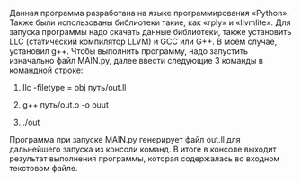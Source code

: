 Данная программа разработана на языке программирования «Python». Также были использованы библиотеки такие, как «rply»  и «llvmlite». 
Для запуска программы надо скачать данные библиотеки, также установить LLC (статический компилятор LLVM) и GCC или G++. 
В моём случае, установил g++. 
Чтобы выполнить программу, надо запустить изначально файл MAIN.py, далее ввести следующие 3 команды в командной строке:
1) llc -filetype = obj путь/out.ll

2) g++ путь/out.o -o ouut

3) ./out

Программа при запуске MAIN.py генерирует файл out.ll для дальнейшего запуска из консоли команд. В итоге в консоле выходит результат выполнения программы, которая содержалась во входном текстовом файле.
